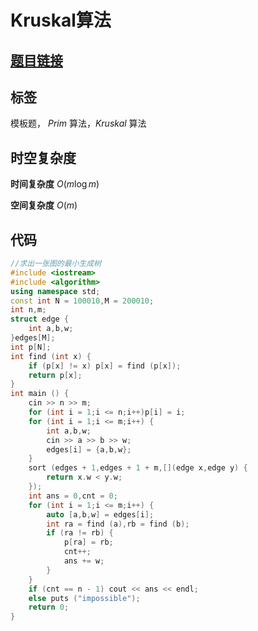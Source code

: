# Kruskal算法
## [题目链接](https://www.acwing.com/problem/content/861/)

## 标签
模板题， $Prim$ 算法，$Kruskal$ 算法

## 时空复杂度

**时间复杂度** $O(m \log m)$

**空间复杂度** $O(m)$

## 代码
```cpp
//求出一张图的最小生成树
#include <iostream>
#include <algorithm>
using namespace std;
const int N = 100010,M = 200010;
int n,m;
struct edge {
    int a,b,w;
}edges[M];
int p[N];
int find (int x) {
    if (p[x] != x) p[x] = find (p[x]);
    return p[x];
}
int main () {
    cin >> n >> m;
    for (int i = 1;i <= n;i++)p[i] = i;
    for (int i = 1;i <= m;i++) {
        int a,b,w;
        cin >> a >> b >> w;
        edges[i] = {a,b,w};
    }
    sort (edges + 1,edges + 1 + m,[](edge x,edge y) {
        return x.w < y.w;
    });
    int ans = 0,cnt = 0;
    for (int i = 1;i <= m;i++) {
        auto [a,b,w] = edges[i];
        int ra = find (a),rb = find (b);
        if (ra != rb) {
            p[ra] = rb;
            cnt++;
            ans += w;
        }
    }
    if (cnt == n - 1) cout << ans << endl;
    else puts ("impossible");
    return 0;
}
```
